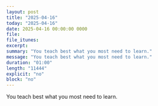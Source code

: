 ```yaml
---
layout: post
title: "2025-04-16"
today: "2025-04-16"
date: 2025-04-16 00:00:00 0000
file:
file_itunes:
excerpt:
summary: "You teach best what you most need to learn."
message: "You teach best what you most need to learn."
duration: "01:00"
length: "11444"
explicit: "no"
block: "no"
---
```

You teach best what you most need to learn.

